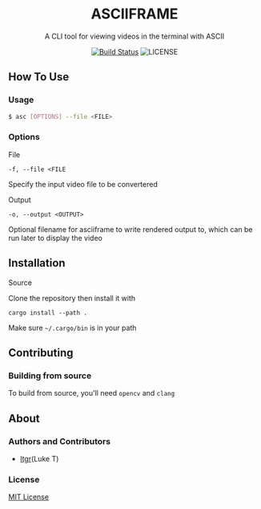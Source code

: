<h1 align="center">ASCIIFRAME</h1>
<p align="center">A CLI tool for viewing videos in the terminal with ASCII<p>
<p align="center">
    <a href="https://github.com/ltgr/asciiframe/actions?query=workflow%3ACICD"><img src="https://github.com/ltgr/asciiframe/workflows/CICD/badge.svg" alt="Build Status"></a>
    <img src="https://img.shields.io/badge/License-MIT-yellow.svg" alt="LICENSE">
</p>

## How To Use
### Usage
```sh
$ asc [OPTIONS] --file <FILE>
```

### Options
File
```
-f, --file <FILE
```
Specify the input video file to be convertered

Output
```
-o, --output <OUTPUT>
```
Optional filename for asciiframe to write rendered output to, which can be run later to display the video

## Installation
Source

Clone the repository then install it with
```
cargo install --path .
```
Make sure `~/.cargo/bin` is in your path

## Contributing
### Building from source
To build from source, you'll need `opencv` and `clang`

## About
### Authors and Contributors
- [ltgr](https://github.com/ltgr)(Luke T)

### License
[MIT License](https://github.com/ltgr/turbo/blob/master/LICENSE)
